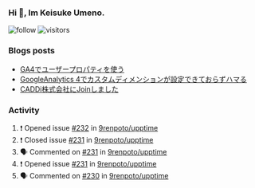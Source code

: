 ### Hi 👋, Im Keisuke Umeno.

<!--
**9renpoto/9renpoto** is a ✨ _special_ ✨ repository because its `README.md` (this file) appears on your GitHub profile.

Here are some ideas to get you started:

- 🔭 I’m currently working on ...
- 🌱 I’m currently learning ...
- 👯 I’m looking to collaborate on ...
- 🤔 I’m looking for help with ...
- 💬 Ask me about ...
- 📫 How to reach me: ...
- 😄 Pronouns: ...
- ⚡ Fun fact: ...
-->

![follow](https://img.shields.io/github/followers/9renpoto?label=Follow&style=social)
![visitors](https://komarev.com/ghpvc/?username=9renpoto&label=Profile%20views&color=0e75b6&style=flat)

### Blogs posts

<!-- BLOG-POST-LIST:START -->
- [GA4でユーザープロパティを使う](https://9renpoto.dev/2021/02/21/google-analytics-4-user-properties/)
- [GoogleAnalytics 4でカスタムディメンションが設定できておらずハマる](https://9renpoto.dev/2021/02/13/google-analytics-4/)
- [CADDi株式会社にJoinしました](https://9renpoto.dev/2020/12/05/join/)
<!-- BLOG-POST-LIST:END -->

### Activity

<!--START_SECTION:activity-->
1. ❗️ Opened issue [#232](https://github.com/9renpoto/upptime/issues/232) in [9renpoto/upptime](https://github.com/9renpoto/upptime)
2. ❗️ Closed issue [#231](https://github.com/9renpoto/upptime/issues/231) in [9renpoto/upptime](https://github.com/9renpoto/upptime)
3. 🗣 Commented on [#231](https://github.com/9renpoto/upptime/issues/231) in [9renpoto/upptime](https://github.com/9renpoto/upptime)
4. ❗️ Opened issue [#231](https://github.com/9renpoto/upptime/issues/231) in [9renpoto/upptime](https://github.com/9renpoto/upptime)
5. 🗣 Commented on [#230](https://github.com/9renpoto/upptime/issues/230) in [9renpoto/upptime](https://github.com/9renpoto/upptime)
<!--END_SECTION:activity-->

<!--START_SECTION:waka-->
<!--END_SECTION:waka-->
